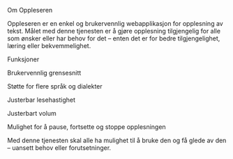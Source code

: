 Om Oppleseren

Oppleseren er en enkel og brukervennlig webapplikasjon for opplesning av tekst. Målet med denne tjenesten er å gjøre opplesning tilgjengelig for alle som ønsker eller har behov for det – enten det er for bedre tilgjengelighet, læring eller bekvemmelighet.

Funksjoner

Brukervennlig grensesnitt

Støtte for flere språk og dialekter

Justerbar lesehastighet

Justerbart volum

Mulighet for å pause, fortsette og stoppe opplesningen

Med denne tjenesten skal alle ha mulighet til å bruke den og få glede av den – uansett behov eller forutsetninger.
